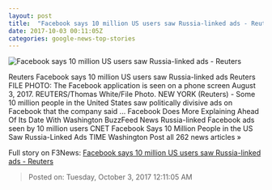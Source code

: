 ```yaml
---
layout: post
title:  "Facebook says 10 million US users saw Russia-linked ads - Reuters"
date: 2017-10-03 00:11:05Z
categories: google-news-top-stories
---
```


![Facebook says 10 million US users saw Russia-linked ads - Reuters](https://s3.reutersmedia.net/resources/r/?m=02&d=20171002&t=2&i=1203810997&w=&fh=545px&fw=&ll=&pl=&sq=&r=LYNXNPED911A7)

Reuters Facebook says 10 million US users saw Russia-linked ads Reuters FILE PHOTO: The Facebook application is seen on a phone screen August 3, 2017. REUTERS/Thomas White/File Photo. NEW YORK (Reuters) - Some 10 million people in the United States saw politically divisive ads on Facebook that the company said ... Facebook Does More Explaining Ahead Of Its Date With Washington BuzzFeed News Russia-linked Facebook ads seen by 10 million users CNET Facebook Says 10 Million People in the US Saw Russia-Linked Ads TIME Washington Post all 262 news articles »


Full story on F3News: [Facebook says 10 million US users saw Russia-linked ads - Reuters](http://www.f3nws.com/n/dSZBCD)

> Posted on: Tuesday, October 3, 2017 12:11:05 AM
